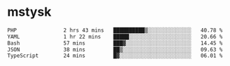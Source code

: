 # mstysk

<!--START_SECTION:waka-->

```txt
PHP               2 hrs 43 mins   ██████████▒░░░░░░░░░░░░░░   40.78 %
YAML              1 hr 22 mins    █████░░░░░░░░░░░░░░░░░░░░   20.66 %
Bash              57 mins         ███▓░░░░░░░░░░░░░░░░░░░░░   14.45 %
JSON              38 mins         ██▒░░░░░░░░░░░░░░░░░░░░░░   09.63 %
TypeScript        24 mins         █▓░░░░░░░░░░░░░░░░░░░░░░░   06.01 %
```

<!--END_SECTION:waka-->
